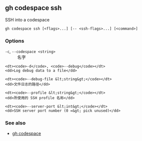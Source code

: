 

## gh codespace ssh

SSH into a codespace

```
gh codespace ssh [<flags>...] [-- <ssh-flags>...] [<command>]
```

### Options


<dl class="flags">
	<dt><code>-c</code>, <code>--codespace &lt;string&gt;</code></dt>
	<dd>名字</dd>

	<dt><code>-d</code>, <code>--debug</code></dt>
	<dd>Log debug data to a file</dd>

	<dt><code>--debug-file &lt;string&gt;</code></dt>
	<dd>文件日志的路径</dd>

	<dt><code>--profile &lt;string&gt;</code></dt>
	<dd>所使用的 SSH profile 名称</dd>

	<dt><code>--server-port &lt;int&gt;</code></dt>
	<dd>SSH server port number (0 =&gt; pick unused)</dd>
</dl>


### See also

* [gh codespace](./gh_codespace)
